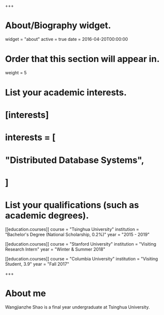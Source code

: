 +++
# About/Biography widget.
widget = "about"
active = true
date = 2016-04-20T00:00:00

# Order that this section will appear in.
weight = 5

# List your academic interests.
# [interests]
#   interests = [
#     "Distributed Database Systems",
#   ]

# List your qualifications (such as academic degrees).
[[education.courses]]
  course = "Tsinghua University" 
  institution = "Bachelor's Degree (National Scholarship, 0.2%)"
  year = "2015 - 2019"

[[education.courses]]
  course = "Stanford University"
  institution = "Visiting Research Intern"
  year = "Winter & Summer 2018"

[[education.courses]]
  course = "Columbia University"
  institution = "Visiting Student, 3.9"
  year = "Fall 2017"
 
+++

# About me

Wangjianzhe Shao is a final year undergraduate at Tsinghua University.

